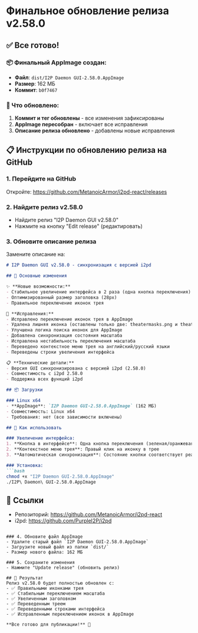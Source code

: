 # Финальное обновление релиза v2.58.0

## ✅ Все готово!

### 📦 Финальный AppImage создан:
- **Файл**: `dist/I2P Daemon GUI-2.58.0.AppImage`
- **Размер**: 162 МБ
- **Коммит**: `b0f7467`

### 🔄 Что обновлено:
1. **Коммит и тег обновлены** - все изменения зафиксированы
2. **AppImage пересобран** - включает все исправления
3. **Описание релиза обновлено** - добавлены новые исправления

## 📋 Инструкции по обновлению релиза на GitHub

### 1. Перейдите на GitHub
Откройте: https://github.com/MetanoicArmor/i2pd-react/releases

### 2. Найдите релиз v2.58.0
- Найдите релиз "I2P Daemon GUI v2.58.0"
- Нажмите на кнопку "Edit release" (редактировать)

### 3. Обновите описание релиза
Замените описание на:

```markdown
# I2P Daemon GUI v2.58.0 - синхронизация с версией i2pd

## 🚀 Основные изменения

✨ **Новые возможности:**
- Стабильное увеличение интерфейса в 2 раза (одна кнопка переключения)
- Оптимизированный размер заголовка (28px)
- Правильное переключение иконок трея

🔧 **Исправления:**
- Исправлено переключение иконок трея в AppImage
- Удалена лишняя иконка (оставлены только две: theatermasks.png и theatermasks.fill.png)
- Улучшена логика поиска иконок для AppImage
- Добавлена синхронизация состояния масштаба
- Исправлена нестабильность переключения масштаба
- Переведено контекстное меню трея на английский/русский языки
- Переведены строки увеличения интерфейса

📋 **Технические детали:**
- Версия GUI синхронизирована с версией i2pd (2.58.0)
- Совместимость с i2pd 2.58.0
- Поддержка всех функций i2pd

## 📦 Загрузки

### Linux x64
- **AppImage**: `I2P Daemon GUI-2.58.0.AppImage` (162 МБ)
- Совместимость: Linux x64
- Требования: нет (все зависимости включены)

## 🎯 Как использовать

### Увеличение интерфейса:
1. **Кнопка в интерфейсе**: Одна кнопка переключения (зеленая/оранжевая)
2. **Контекстное меню трея**: Правый клик на иконку в трее
3. **Автоматическая синхронизация**: Состояние кнопки соответствует реальному масштабу

### Установка:
```bash
chmod +x "I2P Daemon GUI-2.58.0.AppImage"
./I2P\ Daemon\ GUI-2.58.0.AppImage
```

## 🔗 Ссылки
- Репозиторий: https://github.com/MetanoicArmor/i2pd-react
- i2pd: https://github.com/PurpleI2P/i2pd
```

### 4. Обновите файл AppImage
- Удалите старый файл `I2P Daemon GUI-2.58.0.AppImage`
- Загрузите новый файл из папки `dist/`
- Размер нового файла: 162 МБ

### 5. Сохраните изменения
- Нажмите "Update release" (обновить релиз)

## 🎉 Результат
Релиз v2.58.0 будет полностью обновлен с:
- ✅ Правильными иконками трея
- ✅ Стабильным переключением масштаба
- ✅ Увеличенным заголовком
- ✅ Переведенным треем
- ✅ Переведенными строками интерфейса
- ✅ Исправленным переключением иконок в AppImage

**Все готово для публикации!** 🚀
